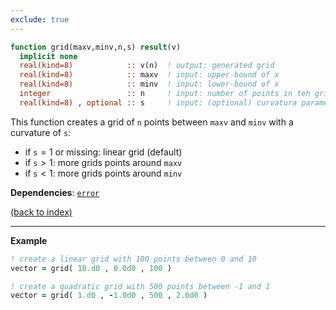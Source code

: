 ```yaml
---
exclude: true
---
```


```fortran
function grid(maxv,minv,n,s) result(v)
  implicit none
  real(kind=8)            :: v(n)  ! output: generated grid
  real(kind=8)            :: maxv  ! input: upper-bound of x
  real(kind=8)            :: minv  ! input: lower-bound of x
  integer                 :: n     ! input: number of points in teh grid
  real(kind=8) , optional :: s     ! input: (optional) curvatura parameter 
```

This function creates a grid of $\texttt{n}$ points between $\texttt{maxv}$ and $\texttt{minv}$ with a curvature of $\texttt{s}$:

- if $\texttt{s}=1$ or missing: linear grid (default)
- if $\texttt{s}>1$: more grids points around $\texttt{maxv}$
- if $\texttt{s}<1$: more grids points around $\texttt{minv}$

**Dependencies**: [`error`](error.md)

[(back to index)](../index.md)

---

**Example**

```fortran
! create a linear grid with 100 points between 0 and 10
vector = grid( 10.d0 , 0.0d0 , 100 )  

! create a quadratic grid with 500 points between -1 and 1
vector = grid( 1.d0 , -1.0d0 , 500 , 2.0d0 )  
```



